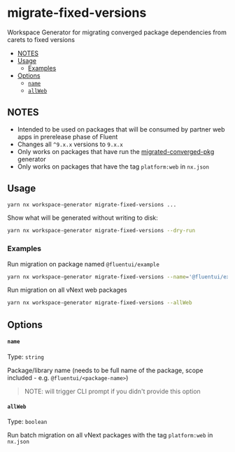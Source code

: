 # migrate-fixed-versions

Workspace Generator for migrating converged package dependencies from carets to fixed versions

<!-- toc -->

- [NOTES](#notes)
- [Usage](#usage)
  - [Examples](#examples)
- [Options](#options)
  - [`name`](#name)
  - [`allWeb`](#all)

<!-- tocstop -->

## NOTES

- Intended to be used on packages that will be consumed by partner web apps in prerelease phase of Fluent
- Changes all `^9.x.x` versions to `9.x.x`
- Only works on packages that have run the [migrated-converged-pkg](https://github.com/microsoft/fluentui/blob/master/tools/generators/migrate-converged-pkg/README.md) generator
- Only works on packages that have the tag `platform:web` in `nx.json`

## Usage

```sh
yarn nx workspace-generator migrate-fixed-versions ...
```

Show what will be generated without writing to disk:

```sh
yarn nx workspace-generator migrate-fixed-versions --dry-run
```

### Examples

Run migration on package named `@fluentui/example`

```sh
yarn nx workspace-generator migrate-fixed-versions --name='@fluentui/example'
```

Run migration on all vNext web packages

```sh
yarn nx workspace-generator migrate-fixed-versions --allWeb
```

## Options

#### `name`

Type: `string`

Package/library name (needs to be full name of the package, scope included - e.g. `@fluentui/<package-name>`)

> NOTE: will trigger CLI prompt if you didn't provide this option

#### `allWeb`

Type: `boolean`

Run batch migration on all vNext packages with the tag `platform:web` in `nx.json`
